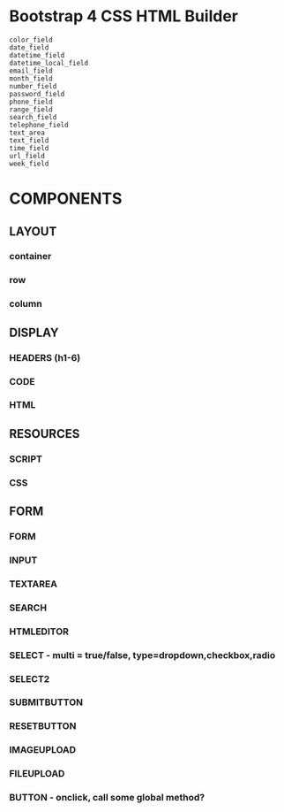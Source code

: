 # Bootstrap 4 CSS HTML Builder

    color_field
    date_field
    datetime_field
    datetime_local_field
    email_field
    month_field
    number_field
    password_field
    phone_field
    range_field
    search_field
    telephone_field
    text_area
    text_field
    time_field
    url_field
    week_field

# COMPONENTS

## LAYOUT
### container
### row
### column

## DISPLAY
### HEADERS (h1-6)
### CODE
### HTML

## RESOURCES
### SCRIPT
### CSS

## FORM
### FORM
### INPUT
### TEXTAREA
### SEARCH
### HTMLEDITOR
### SELECT - multi = true/false, type=dropdown,checkbox,radio
### SELECT2
### SUBMITBUTTON
### RESETBUTTON
### IMAGEUPLOAD
### FILEUPLOAD
### BUTTON - onclick, call some global method?





